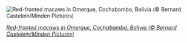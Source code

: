 
![Red-fronted macaws in Omerque, Cochabamba, Bolivia (© Bernard Castelein/Minden Pictures)](https://cn.bing.com//th?id=OHR.RedFrontMacaw_EN-US4052029435_1920x1080.jpg&rf=LaDigue_1920x1080.jpg&pid=hp)

*[Red-fronted macaws in Omerque, Cochabamba, Bolivia (© Bernard Castelein/Minden Pictures)](https://www.bing.com/search?q=red-fronted+macaw+nature+reserve+in+bolivia&form=hpcapt&filters=HpDate%3a%2220210105_0800%22)*
